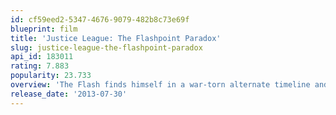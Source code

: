 ```yaml
---
id: cf59eed2-5347-4676-9079-482b8c73e69f
blueprint: film
title: 'Justice League: The Flashpoint Paradox'
slug: justice-league-the-flashpoint-paradox
api_id: 183011
rating: 7.883
popularity: 23.733
overview: 'The Flash finds himself in a war-torn alternate timeline and teams up with alternate versions of his fellow heroes to restore the timeline.'
release_date: '2013-07-30'
---
```

